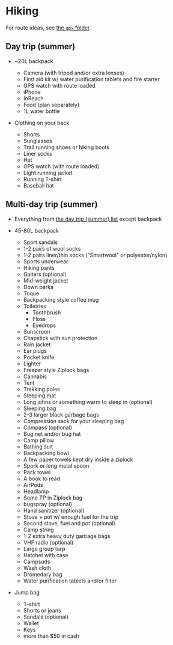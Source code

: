 # Hiking

For route ideas, see [the `gpx` folder](../gpx/hiking).

## Day trip (summer)

- ~20L backpack
  - Camera (with tripod and/or extra lenses)
  - First aid kit w/ water purification tablets and fire starter
  - GPS watch with route loaded
  - iPhone
  - InReach
  - Food (plan separately)
  - 1L water bottle

- Clothing on your back
  - Shorts
  - Sunglasses
  - Trail running shoes or hiking boots
  - Liner socks
  - Hat
  - GPS watch (with route loaded)
  - Light running jacket
  - Running T-shirt
  - Baseball hat

## Multi-day trip (summer)

- Everything from [the day trip (summer) list](#day-trip-summer) except backpack

- 45-80L backpack
  - Sport sandals
  - 1-2 pairs of wool socks
  - 1-2 pairs liner/thin socks ("Smartwool" or polyester/nylon)
  - Sports underwear
  - Hiking pants
  - Gaiters (optional)
  - Mid-weight jacket
  - Down parka
  - Toque
  - Backpacking style coffee mug
  - Toiletries
    - Toothbrush
    - Floss
    - Eyedrops
  - Sunscreen
  - Chapstick with sun protection
  - Rain jacket
  - Ear plugs
  - Pocket knife
  - Lighter
  - Freezer style Ziplock bags
  - Cannabis
  - Tent
  - Trekking poles
  - Sleeping mat
  - Long johns or something warm to sleep in (optional)
  - Sleeping bag
  - 2-3 larger black garbage bags
  - Compression sack for your sleeping bag
  - Compass (optional)
  - Bug net and/or bug hat
  - Camp pillow
  - Bathing suit
  - Backpacking bowl
  - A few paper towels kept dry inside a ziplock
  - Spork or long metal spoon
  - Pack towel
  - A book to read
  - AirPods
  - Headlamp
  - Some TP in Ziplock bag
  - bugspray (optional)
  - Hand sanitizer (optional)
  - Stove + pot w/ enough fuel for the trip
  - Second stove, fuel and pot (optional)
  - Camp string
  - 1-2 extra heavy duty garbage bags
  - VHF radio (optional)
  - Large group tarp
  - Hatchet with case
  - Campsuds
  - Wash cloth
  - Dromedary bag
  - Water purification tablets and/or filter

- Jump bag
  - T-shirt
  - Shorts or jeans
  - Sandals (optional)
  - Wallet
  - Keys
  - more than $50 in cash
